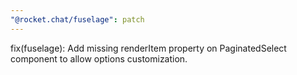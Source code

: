 ```yaml
---
"@rocket.chat/fuselage": patch
---
```


fix(fuselage): Add missing renderItem property on PaginatedSelect component to allow options customization. 
